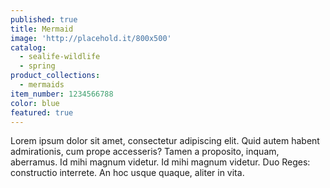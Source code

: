 ```yaml
---
published: true
title: Mermaid
image: 'http://placehold.it/800x500'
catalog:
  - sealife-wildlife
  - spring
product_collections:
  - mermaids
item_number: 1234566788
color: blue
featured: true
---
```


Lorem ipsum dolor sit amet, consectetur adipiscing elit. Quid autem habent admirationis, cum prope accesseris? Tamen a proposito, inquam, aberramus. Id mihi magnum videtur. Id mihi magnum videtur. Duo Reges: constructio interrete. An hoc usque quaque, aliter in vita.